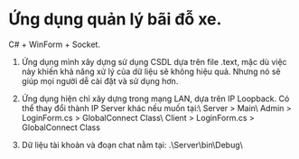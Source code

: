 Ứng dụng quản lý bãi đỗ xe.
=================================
C# + WinForm + Socket.

1. Ứng dụng mình xây dựng sử dụng CSDL dựa trên file .text, mặc dù việc này khiến khả năng xử lý của dữ liệu sẽ không hiệu quả.
   Nhưng nó sẽ giúp mọi người dễ cài đặt và sử dụng hơn.

2. Ứng dụng hiện chỉ xây dựng trong mạng LAN, dựa trên IP Loopback.
   Có thể thay đổi thành IP Server khác nếu muốn tại:\\
   Server > Main\\
   Admin > LoginForm.cs > GlobalConnect Class\\
   Client > LoginForm.cs > GlobalConnect Class

3. Dữ liệu tài khoản và đoạn chat nằm tại: .\Server\bin\Debug\
